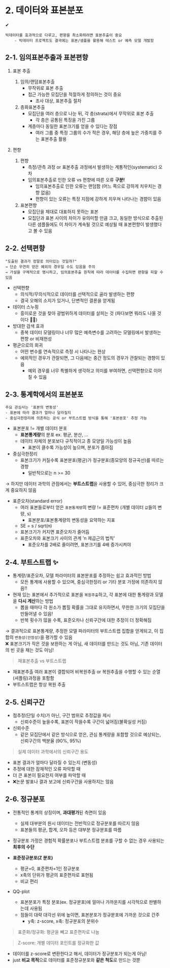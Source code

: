 # 2. 데이터와 표본분포
✔	
```
빅데이터를 효과적으로 다루고, 편향을 최소화하려면 표본추출이 중요
	- 빅데이터 프로젝트도 결국에는 표본/샘플을 활용해 테스트 or 예측 모델 개발함
```

## 2-1. 임의표본추출과 표본편향
1. 표본 추출
	1. 임의/랜덤표본추출
		- 무작위로 표본 추출
		- 접근 가능한 모집단을 적절하게 정의하는 것이 중요
			- 조사 대상, 표본추출 절차
	2. 층화표본추출
		- 모집단을 여러 층으로 나눈 뒤, 각 층(strata)에서 무작위로 표본 추출
			- 각 층은 공통된 특징을 가진 그룹
		- 계층마다 동일한 표본크기를 얻을 수 있다는 장점
			- 여러 그룹 중 특정 그룹의 수가 적은 경우, 해당 층에 높은 가중치를 주는 표본추출 활용

2. 편향
	1. 편향
		- 측정/관측 과정 or 표본추출 과정에서 발생하는 계통적인(systematic) 오차
		- 임의표본추출로 인한 오류 vs 편향에 따른 오류 **구분!**
			- 임의표본추출로 인한 오류는 랜덤함 (어느 쪽으로 강하게 치우치는 경향 없음)
			- 편향이 있는 오류는 특정 지점에 강하게 치우쳐 나타나는 경햠이 있음 
	2. 표본편향
		- 모집단을 제대로 대표하지 못하는 표본
		- 모집단과 표본 사이의 차이가 유의미할 만큼 크고, 동일한 방식으로 추출된 다른 샘플들에도 이 차이가 계속될 것으로 예상될 때 표본편향이 발생했다고 볼 수 있음


## 2-2. 선택편향
```
"도출된 결과가 정말로 의미있는 것일까?"
→ 단순 우연히 얻은 예외의 경우일 수도 있음을 주의
→ 가설을 구체적으로 명시하고, 임의표본추출 원칙에 따라 데이터를 수집하면 편향을 피할 수 있음
```
- 선택편향
	- 의식적/무의식적으로 데이터를 선택적으로 골라 발생하는 편향
	- 결국 오해의 소지가 있거나, 단변적인 결론을 얻게됨
- 데이터 스누핑
	- 흥미로운 것을 찾아 광범위하게 데이터를 살피는 것 (파다보면 뭐라도 나올 것이다 🤷‍♀️)
- 방대한 검색 효과
	- 중복 데이터 모델링이나 너무 많은 예측변수를 고려하는 모델링에서 발생하는 편향 or 비재현성
- 평균으로의 회귀
	- 어떤 변수를 연속적으로 측정 시 나타나는 현상
	- 예외적인 경우가 관찰되면, 그 다음에는 중간 정도의 경우가 관찰되는 경향이 있음
		- 예외 경우를 너무 특별하게 생각하고 의미를 부여하면, 선택편향으로 이어질 수 있음

## 2-3. 통계학에서의 표본분포
``` 
주요 관심사는 '표본의 변동성' 
- 표본에 따라 결과가 얼마나 달라질지
- 중심극한정리에 의존하는 공식 or 부트스트랩 방식을 통해 '표본분포' 추정 가능
```
- 표본분포   != 개별 데이터 분포
	- **표본통계량**의 분포 ex. 평균, 분산, ...
	- 데이터 자체의 분포보다 규칙적이고 종 모양일 가능성이 높음 
		- 표본이 클수록 가능성이 높으며, 분포가 좁아짐
- 중심극한정리
	- 표본크기가 커질수록 표본분포(평균)가 정규분포(종모양의 정규곡선)를 따르는 경향
		- 일반적으로는 n >= 30

→ 하지만 데이터 과학의 관점에서는 **부트스트랩**을 사용할 수 있어, 중심극한 정리가 크게 중요하지 않음

- 표준오차(standard error)
	- 여러 표본들로부터 얻은 `표본통계량`의 변량  != 표준편차 (개별 데이터 `값`들의 변량, s)
		- 표본분포/표본통계량의 변동성을 요약하는 지표
	- SE = s / sqrt(n)
	- 표본크기가 커지면 표준오차가 줄어듬
	- 표준오차와 표본크기 사이의 관계 'n 제곱근의 법칙'
		- 표준오차를 2배로 줄이려면, 표본크기를 4배 증가시켜야

## 2-4. 부트스트랩 ✨
- 통계량/표준오차, 모델 파라미터의 표본분포를 추정하는 쉽고 효과적인 방법
	- 모든 통계에 사용할 수 있으며, 중심극한정리 or 기타 분포 가정에 의존하지 않음!!
- 현재 있는 표본에서 추가적으로 표본을 `복원추출`하고, 각 표본에 대한 통계량과 모델을 **다시 계산**하는 방법
	- 뽑을 때마다 각 원소가 뽑힐 확률을 그대로 유지하면서, 무한한 크기의 모집단을 만들어낼 수 있음!	
	- 반복 횟수가 많을 수록, 표준오차나 신뢰구간에 대한 추정이 더 정확해짐      
    
→ 결과적으로 표본통계량, 추정한 모델 파라미터의 부트스트랩 집합을 얻게되고, 이 집합의 `변동성(안정성)`을 평가할 수 있음      
❌ 표본크기가 작은 것을 보완하는 게 아님, 새 데이터를 만드는 것도 아님, 기존 데이터의 빈 곳을 채는 것도 아님!

> 재표본추출 vs 부트스트랩
- 재표본추출 여러 표본이 결합되어 비복원추출 or 복원추출을 수행할 수 있는 순열(셔플링)과정을 포함함
- 부트스트랩은 항상 복원 추출

## 2-5. 신뢰구간
- 점추정(단일 수치)가 아닌, 구간 범위로 추정값을 제시
	- 신뢰수준이 높을수록, 표본이 작을수록 구간이 넓어짐(불확실성 커짐)
- 신뢰수준
	- 같은 모집단에서 같은 방식으로 얻은, 관심 통계량을 포함할 것으로 예상되는, 신뢰구간의 백분율 (90%, 95%)

> 실제 데이터 과학에서의 신뢰구간 용도
- 표본 결과가 얼마다 달라질 수 있는지 (변동성)
- 추정에 대한 잠재적인 오류 파악할 때
- 더 큰 표본이 필요한지 여부를 파악할 때
- ❌논문 발표나 결과 보고에 신뢰구간을 사용하지는 않음

## 2-6. 정규분포
- 전통적인 통계의 상징이며, **과대평가**된 측면이 있음
	- 실제 대부분의 원시 데이터는 전반적으로 정규분포를 따르지 않음
	- 표본들의 평균, 합계, 오차 등은 대부분 정규분포를 따름
- 정규분포 가정은 경험적 확률분포나 부트스트랩 분포를 구할 수 없는 경우 사용되는 **최후의 수단** 

- **표준정규분포(Z 분포)**
	- 평균=0, 표준편차=1인 정규분포
	- x축의 단위가 평균의 표준편차로 표현됨
	- 비교 편리

- QQ-plot
	- 표본분포가 특정 분포(ex. 정규분포)에 얼마나 가까운지를 시각적으로 판별하는데 사용됨
	- 점들이 대략 대각선 위에 높이면, 표본분포가 정규분포에 가까운 것으로 간주
		- y축: z-score, x축: 정규분포의 분위수

> 표준화/정규화: 평균을 빼고 표준편차로 나눔

> Z-score: 개별 데이터 포인트를 정규화한 값

- 데이터를 z-score로 변환한다고 해서, 데이터가 정규분포가 되는게 아님!
- just **비교 목적**으로 데이터를 표준정규분포와 **같은 척도**로 만드는 것뿐


